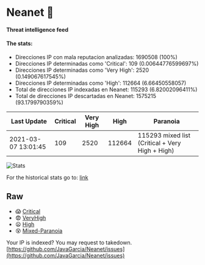 # Neanet :hocho:
#### Threat intelligence feed
#### The stats:

- Direcciones IP con mala reputacion analizadas: 1690508 (100%)
- Direcciones IP determinadas como 'Critical':  109 (0.00644776599697%)
- Direcciones IP determinadas como 'Very High':  2520 (0.149067617545%)
- Direcciones IP determinadas como 'High':  112664 (6.66450558057)
- Total de direcciones IP indexadas en Neanet:  115293 (6.82002096411%)
- Total de direcciones IP descartadas en Neanet:  1575215 (93.1799790359%)

| Last Update | Critical | Very High | High | Paranoia |
| --- | --- | --- | --- | --- |
| 2021-03-07 13:01:45 | 109 | 2520 | 112664 | 115293 mixed list (Critical + Very High + High)|

![Stats](https://docs.google.com/spreadsheets/d/e/2PACX-1vSnaNMIXVabIpDJjufMlzH7poXnshF3mgd8Is1g9ytUEzVsP5my4Trn8f-xkoLLQ38xpL3HtmUexLo6/pubchart?oid=501124687&format=image)

For the historical stats go to: [link](/stats.csv)
## Raw
- :scream: [Critical](https://raw.githubusercontent.com/JavaGarcia/Neanet/master/blacklists/neanet_critical.txt)
- :fearful: [VeryHigh](https://raw.githubusercontent.com/JavaGarcia/Neanet/master/blacklists/neanet_veryHigh.txtt)
- :frowning: [High](https://raw.githubusercontent.com/JavaGarcia/Neanet/master/blacklists/neanet_high.txt)
- :dizzy_face: [Mixed-Paranoia](https://raw.githubusercontent.com/JavaGarcia/Neanet/master/blacklists/neanet_all.txt)


Your IP is indexed? You may request to takedown. [https://github.com/JavaGarcia/Neanet/issues](https://github.com/JavaGarcia/Neanet/issues)




















































































































































































































































































































































































































































































































































































































































































































































































































































































































































































































































































































































































































































































































































































































































































































































































































































































































































































































































































































































































































































































































































































































































































































































































































































































































































































































































































































































































































































































































































































































































































































































































































































































































































































































































































































































































































































































































































































































































































































































































































































































































































































































































































































































































































































































































































































































































































































































































































































































